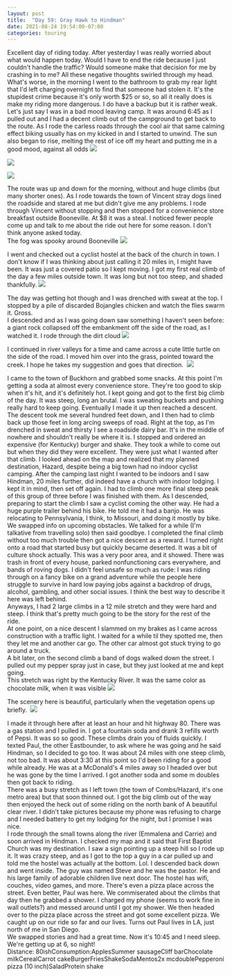 ```yaml
---
layout: post
title:  "Day 59: Gray Hawk to Hindman"
date: 2021-08-24 19:54:00-07:00
categories: touring
---
```

Excellent day of riding today. After yesterday I was really worried about what would happen today. Would I have to end the ride because I just couldn't handle the traffic? Would someone make that decision for me by crashing in to me? All these negative thoughts swirled through my head. What's worse, in the morning I went to the bathroom to grab my rear light that I'd left charging overnight to find that someone had stolen it. It's the stupidest crime because it's only worth $25 or so, so all it really does is make my riding more dangerous. I do have a backup but it is rather weak. Let's just say I was in a bad mood leaving camp. It was around 6:45 as I pulled out and I had a decent climb out of the campground to get back to the route. As I rode the carless roads through the cool air that same calming effect biking usually has on my kicked in and I started to unwind. The sun also began to rise, melting the rest of ice off my heart and putting me in a good mood, against all odds
[![](https://lh3.googleusercontent.com/-jCknPJT9Wv4/YSWwyXHDX2I/AAAAAAAAWts/wEIpokWFByQ9J1i0jGDnaj5_Rszy5MwZgCLcBGAsYHQ/s1600/1629860039848143-0.png)](https://lh3.googleusercontent.com/-jCknPJT9Wv4/YSWwyXHDX2I/AAAAAAAAWts/wEIpokWFByQ9J1i0jGDnaj5_Rszy5MwZgCLcBGAsYHQ/s1600/1629860039848143-0.png)

[![](https://lh3.googleusercontent.com/-t5kLuFrlTGQ/YSWwxsQrjII/AAAAAAAAWto/xAjQrHo_F0stMThazs3rgj6WDWiu9dsSwCLcBGAsYHQ/s1600/1629860036254517-1.png)](https://lh3.googleusercontent.com/-t5kLuFrlTGQ/YSWwxsQrjII/AAAAAAAAWto/xAjQrHo_F0stMThazs3rgj6WDWiu9dsSwCLcBGAsYHQ/s1600/1629860036254517-1.png)

[![](https://lh3.googleusercontent.com/-ze2ivl3sRjE/YSWwwrFLW-I/AAAAAAAAWtk/y6AWYmoe2co25QQ79_drgptmsTqH6jtUQCLcBGAsYHQ/s1600/1629860033476319-2.png)](https://lh3.googleusercontent.com/-ze2ivl3sRjE/YSWwwrFLW-I/AAAAAAAAWtk/y6AWYmoe2co25QQ79_drgptmsTqH6jtUQCLcBGAsYHQ/s1600/1629860033476319-2.png)
  
The route was up and down for the morning, without and huge climbs (but many shorter ones). As I rode towards the town of Vincent stray dogs lined the roadside and stared at me but didn't give me any problems. I rode through Vincent without stopping and then stopped for a convenience store breakfast outside Booneville. At $8 it was a steal. I noticed fewer people come up and talk to me about the ride out here for some reason. I don't think anyone asked today.  
The fog was spooky around Booneville
[![](https://lh3.googleusercontent.com/-W_PbZtFSQNM/YSWwwJjn9WI/AAAAAAAAWtg/ivLfJoZl8hYf0hZk9Viztx_ot7B3u-1EACLcBGAsYHQ/s1600/1629860029756591-3.png)](https://lh3.googleusercontent.com/-W_PbZtFSQNM/YSWwwJjn9WI/AAAAAAAAWtg/ivLfJoZl8hYf0hZk9Viztx_ot7B3u-1EACLcBGAsYHQ/s1600/1629860029756591-3.png)
  
I went and checked out a cyclist hostel at the back of the church in town. I don't know if I was thinking about just calling it 20 miles in, I might have been. It was just a covered patio so I kept moving. I got my first real climb of the day a few miles outside town. It was long but not too steep, and shaded thankfully.
[![](https://lh3.googleusercontent.com/-HHIRk4ll3aQ/YSWwvCBPxII/AAAAAAAAWtc/grR67tn90y0JEGaS4V5gl-YdTwBv9aPTACLcBGAsYHQ/s1600/1629860024690314-4.png)](https://lh3.googleusercontent.com/-HHIRk4ll3aQ/YSWwvCBPxII/AAAAAAAAWtc/grR67tn90y0JEGaS4V5gl-YdTwBv9aPTACLcBGAsYHQ/s1600/1629860024690314-4.png)
  
The day was getting hot though and I was drenched with sweat at the top. I stopped by a pile of discarded Bojangles chicken and watch the flies swarm it. Gross.  
I descended and as I was going down saw something I haven't seen before: a giant rock collapsed off the embankment off the side of the road, as I watched it. I rode through the dirt cloud
[![](https://lh3.googleusercontent.com/-Fla3B8IkZOs/YSWwty1z8iI/AAAAAAAAWtY/b5MrDM0gnOApQkASTVvvm9xVz0dmJIFwQCLcBGAsYHQ/s1600/1629860019211157-5.png)](https://lh3.googleusercontent.com/-Fla3B8IkZOs/YSWwty1z8iI/AAAAAAAAWtY/b5MrDM0gnOApQkASTVvvm9xVz0dmJIFwQCLcBGAsYHQ/s1600/1629860019211157-5.png)
  
I continued in river valleys for a time and came across a cute little turtle on the side of the road. I moved him over into the grass, pointed toward the creek. I hope he takes my suggestion and goes that direction. 
[![](https://lh3.googleusercontent.com/-NdtdSbyEUVI/YSWwsfBgEJI/AAAAAAAAWtU/gG223W3Z-oInhxXW2JcHl7691BdEUAzgQCLcBGAsYHQ/s1600/1629860012666170-6.png)](https://lh3.googleusercontent.com/-NdtdSbyEUVI/YSWwsfBgEJI/AAAAAAAAWtU/gG223W3Z-oInhxXW2JcHl7691BdEUAzgQCLcBGAsYHQ/s1600/1629860012666170-6.png)
  
I came to the town of Buckhorn and grabbed some snacks. At this point I'm getting a soda at almost every convenience store. They're too good to skip when it's hit, and it's definitely hot. I kept going and got to the first big climb of the day. It was steep, long an brutal. I was sweating buckets and pushing really hard to keep going. Eventually I made it up then reached a descent. The descent took me several hundred feet down, and I then had to climb back up those feet in long arcing sweeps of road. Right at the top, as I'm drenched in sweat and thirsty I see a roadside dairy bar. It's in the middle of nowhere and shouldn't really be where it is. I stopped and ordered an expensive (for Kentucky) burger and shake. They took a while to come out but when they did they were excellent. They were just what I wanted after that climb. I looked ahead on the map and realized that my planned destination, Hazard, despite being a big town had no indoor cyclist camping. After the camping last night I wanted to be indoors and I saw Hindman, 20 miles further, did indeed have a church with indoor lodging. I kept it in mind, then set off again. I had to climb one more final steep peak of this group of three before I was finished with them. As I descended, preparing to start the climb I saw a cyclist coming the other way. He had a huge purple trailer behind his bike. He told me it had a banjo. He was relocating to Pennsylvania, I think, to Missouri, and doing it mostly by bike. We swapped info on upcoming obstacles. We talked for a while (I'm talkative from travelling solo) then said goodbye. I completed the final climb without too much trouble then got a nice descent as a reward. I turned right onto a road that started busy but quickly became deserted. It was a bit of culture shock actually. This was a very poor area, and it showed. There was trash in front of every house, parked nonfunctioning cars everywhere, and bands of roving dogs. I didn't feel unsafe so much as rude: I was riding through on a fancy bike on a grand adventure while the people here struggle to survive in hard low paying jobs against a backdrop of drugs, alcohol, gambling, and other social issues. I think the best way to describe it here was left behind.  
Anyways, I had 2 large climbs in a 12 mile stretch and they were hard and steep. I think that's pretty much going to be the story for the rest of the ride.   
At one point, on a nice descent I slammed on my brakes as I came across construction with a traffic light. I waited for a while til they spotted me, then they let me and another car go. The other car almost got stuck trying to go around a truck.  
A bit later, on the second climb a band of dogs walked down the street. I pulled out my pepper spray just in case, but they just looked at me and kept going.   
This stretch was right by the Kentucky River. It was the same color as chocolate milk, when it was visible
[![](https://lh3.googleusercontent.com/-id0jhVM0VPE/YSWwqZcQA_I/AAAAAAAAWtQ/tiO92Ydh3IUsDZDHdUM2ldj03touxwv3ACLcBGAsYHQ/s1600/1629860005687582-7.png)](https://lh3.googleusercontent.com/-id0jhVM0VPE/YSWwqZcQA_I/AAAAAAAAWtQ/tiO92Ydh3IUsDZDHdUM2ldj03touxwv3ACLcBGAsYHQ/s1600/1629860005687582-7.png)
  
The scenery here is beautiful, particularly when the vegetation opens up briefly. 
[![](https://lh3.googleusercontent.com/-5TQKZuFFwX0/YSWwotJ4VhI/AAAAAAAAWtM/jvJLqOxo4I01U8HsZNHcyLCEOWDo5-b4ACLcBGAsYHQ/s1600/1629859998565015-8.png)](https://lh3.googleusercontent.com/-5TQKZuFFwX0/YSWwotJ4VhI/AAAAAAAAWtM/jvJLqOxo4I01U8HsZNHcyLCEOWDo5-b4ACLcBGAsYHQ/s1600/1629859998565015-8.png)
  
I made it through here after at least an hour and hit highway 80. There was a gas station and I pulled in. I got a fountain soda and drank 3 refills worth of Pepsi. It was so so good. These climbs drain you of fluids quickly. I texted Paul, the other Eastbounder, to ask where he was going and he said Hindman, so I decided to go too. It was about 24 miles with one steep climb, not too bad. It was about 3:30 at this point so I'd been riding for a good while already. He was at a McDonald's 4 miles away so I headed over but he was gone by the time I arrived. I got another soda and some m doubles then got back to riding.   
There was a busy stretch as I left town (the town of Combs/Hazard, it's one metro area) but that soon thinned out. I got the big climb out of the way then enjoyed the heck out of some riding on the north bank of A beautiful clear river. I didn't take pictures because my phone was refusing to charge and I needed battery to get my lodging for the night, but I promise I was nice.   
I rode through the small towns along the river (Emmalena and Carrie) and soon arrived in Hindman. I checked my map and it said that First Baptist Church was my destination. I saw a sign pointing up a steep hill so I rode up it. It was crazy steep, and as I got to the top a guy in a car pulled up and told me the hostel was actually at the bottom. Lol. I descended back down and went inside. The guy was named Steve and he was the pastor. He and his large family of adorable children live next door. The hostel has wifi, couches, video games, and more. There's even a pizza place across the street. Even better, Paul was here. We commiserated about the climbs that day then he grabbed a shower. I charged my phone (seems to work fine in wall outlets?) and messed around until I got my shower. We then headed over to the pizza place across the street and got some excellent pizza. We caught up on our ride so far and our lives. Turns out Paul lives in LA, just north of me in San Diego.  
We swapped stories and had a great time. Now it's 10:45 and I need sleep. We're getting up at 6, so night!  
Distance: 80ishConsumption:ApplesSummer sausageCliff barChocolate milkCerealCarrot cakeBurgerFriesShakeSodaMentos2x mcdoublePepperoni pizza (10 inch)SaladProtein shake  

